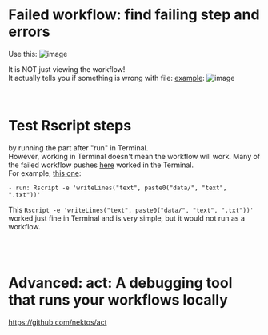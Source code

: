 
# Failed workflow: find failing step and errors

Use this:
![image](https://user-images.githubusercontent.com/38010821/122679448-e4ef2e80-d1b8-11eb-9112-5a7814bb80b7.png)

It is NOT just viewing the workflow!
<br>
It actually tells you if something is wrong with file:
[example](https://github.com/lizre/learn-actions/actions/runs/954653138/workflow):
![image](https://user-images.githubusercontent.com/38010821/122679478-0b14ce80-d1b9-11eb-83d4-332262d95c62.png)



<br>

# Test Rscript steps 

by running the part after "run" in Terminal. 
<br>However, working in Terminal doesn't mean the workflow will work.
Many of the failed workflow pushes [here](https://github.com/lizre/axns/commits/main/.github/workflows/workflow.yaml)
worked in the Terminal.
<br>For example, [this one](https://github.com/lizre/axns/commit/da12475e7dcb69d9b80f2a79abf98701c01e2a44#diff-fde0e5d64aae13964fdda6d47af304cf1a7015cbc17e440ac4a5e662ee1d875e):
```{r, eval = FALSE}
- run: Rscript -e 'writeLines("text", paste0("data/", "text", ".txt"))'
```

This `Rscript -e 'writeLines("text", paste0("data/", "text", ".txt"))'` worked
 just fine in Terminal and is very simple, but it would not run as a workflow.

<br>
<br>

# Advanced: act: A debugging tool that runs your workflows locally

https://github.com/nektos/act

